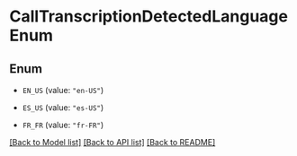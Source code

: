 # CallTranscriptionDetectedLanguageEnum

## Enum


* `EN_US` (value: `"en-US"`)

* `ES_US` (value: `"es-US"`)

* `FR_FR` (value: `"fr-FR"`)


[[Back to Model list]](../README.md#documentation-for-models) [[Back to API list]](../README.md#documentation-for-api-endpoints) [[Back to README]](../README.md)


